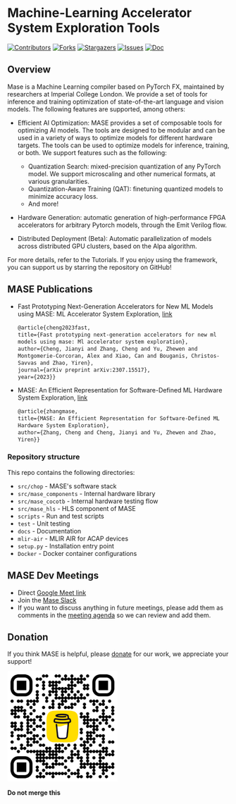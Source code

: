 # Machine-Learning Accelerator System Exploration Tools

[![Contributors][contributors-shield]][contributors-url]
[![Forks][forks-shield]][forks-url]
[![Stargazers][stars-shield]][stars-url]
[![Issues][issues-shield]][issues-url]
[![Doc][doc-shield]][doc-url]

[contributors-shield]: https://img.shields.io/github/contributors/DeepWok/mase.svg?style=flat
[contributors-url]: https://github.com/DeepWok/mase/graphs/contributors
[forks-shield]: https://img.shields.io/github/forks/DeepWok/mase.svg?style=flat
[forks-url]: https://github.com/DeepWok/mase/network/members
[stars-shield]: https://img.shields.io/github/stars/DeepWok/mase.svg?style=flat
[stars-url]: https://github.com/DeepWok/mase/stargazers
[issues-shield]: https://img.shields.io/github/issues/DeepWok/mase.svg?style=flat
[issues-url]: https://github.com/DeepWok/mase/issues
[license-shield]: https://img.shields.io/github/license/DeepWok/mase.svg?style=flat
[license-url]: https://github.com/DeepWok/mase/blob/master/LICENSE.txt
[issues-shield]: https://img.shields.io/github/issues/DeepWok/mase.svg?style=flat
[issues-url]: https://github.com/DeepWok/mase/issues
[doc-shield]: https://readthedocs.org/projects/pytorch-geometric/badge/?version=latest
[doc-url]: https://deepwok.github.io/mase/

## Overview

Mase is a Machine Learning compiler based on PyTorch FX, maintained by researchers at Imperial College London. We provide a set of tools for inference and training optimization of state-of-the-art language and vision models. The following features are supported, among others:

- Efficient AI Optimization: 
  MASE provides a set of composable tools for optimizing AI models. The tools are designed to be modular and can be used in a variety of ways to optimize models for different hardware targets. The tools can be used to optimize models for inference, training, or both. We support features such as the following:

  - Quantization Search: mixed-precision quantization of any PyTorch model. We support microscaling and other numerical formats, at various granularities.
  - Quantization-Aware Training (QAT): finetuning quantized models to minimize accuracy loss.
  - And more!

- Hardware Generation: automatic generation of high-performance FPGA accelerators for arbitrary Pytorch models, through the Emit Verilog flow.

- Distributed Deployment (Beta): Automatic parallelization of models across distributed GPU clusters, based on the Alpa algorithm.

For more details, refer to the Tutorials. If you enjoy using the framework, you can support us by starring the repository on GitHub!


## MASE Publications

* Fast Prototyping Next-Generation Accelerators for New ML Models using MASE: ML Accelerator System Exploration, [link](https://arxiv.org/abs/2307.15517)
  ```
  @article{cheng2023fast,
  title={Fast prototyping next-generation accelerators for new ml models using mase: Ml accelerator system exploration},
  author={Cheng, Jianyi and Zhang, Cheng and Yu, Zhewen and Montgomerie-Corcoran, Alex and Xiao, Can and Bouganis, Christos-Savvas and Zhao, Yiren},
  journal={arXiv preprint arXiv:2307.15517},
  year={2023}}
  ```
* MASE: An Efficient Representation for Software-Defined ML Hardware System Exploration, [link](https://openreview.net/forum?id=Z7v6mxNVdU)
  ```
  @article{zhangmase,
  title={MASE: An Efficient Representation for Software-Defined ML Hardware System Exploration},
  author={Zhang, Cheng and Cheng, Jianyi and Yu, Zhewen and Zhao, Yiren}}
  ```
### Repository structure

This repo contains the following directories:
* `src/chop` - MASE's software stack
* `src/mase_components` - Internal hardware library
* `src/mase_cocotb` - Internal hardware testing flow
* `src/mase_hls` - HLS component of MASE
* `scripts` - Run and test scripts  
* `test` - Unit testing 
* `docs` - Documentation
* `mlir-air` - MLIR AIR for ACAP devices
* `setup.py` - Installation entry point
* `Docker` - Docker container configurations

## MASE Dev Meetings

* Direct [Google Meet link](meet.google.com/fke-zvii-tgv)
* Join the [Mase Slack](https://join.slack.com/t/mase-tools/shared_invite/zt-2gl60pvur-pktLLLAsYEJTxvYFgffCog)
* If you want to discuss anything in future meetings, please add them as comments in the [meeting agenda](https://docs.google.com/document/d/12m96h7gOhhmikniXIu44FJ0sZ2mSxg9SqyX-Uu3s-tc/edit?usp=sharing) so we can review and add them.

## Donation  

If you think MASE is helpful, please [donate](https://www.buymeacoffee.com/mase_tools) for our work, we appreciate your support!

<img src='./docs/imgs/bmc_qr.png' width='250'>

**Do not merge this**
